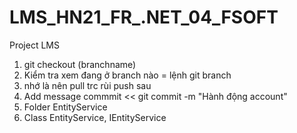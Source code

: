 # LMS_HN21_FR_.NET_04_FSOFT
Project LMS 

1. git checkout (branchname)
2. Kiểm tra xem đang ở branch nào = lệnh git branch 
3. nhớ là nên pull trc rùi push sau
4. Add message commmit << git commit -m "Hành động account"
5. Folder EntityService
6. Class EntityService, IEntityService
